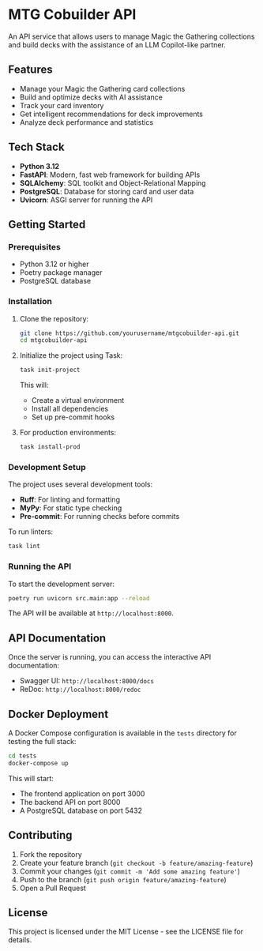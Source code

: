 # MTG Cobuilder API

An API service that allows users to manage Magic the Gathering collections and build decks with the assistance of an LLM Copilot-like partner.

## Features

- Manage your Magic the Gathering card collections
- Build and optimize decks with AI assistance
- Track your card inventory
- Get intelligent recommendations for deck improvements
- Analyze deck performance and statistics

## Tech Stack

- **Python 3.12**
- **FastAPI**: Modern, fast web framework for building APIs
- **SQLAlchemy**: SQL toolkit and Object-Relational Mapping
- **PostgreSQL**: Database for storing card and user data
- **Uvicorn**: ASGI server for running the API

## Getting Started

### Prerequisites

- Python 3.12 or higher
- Poetry package manager
- PostgreSQL database

### Installation

1. Clone the repository:
   ```bash
   git clone https://github.com/yourusername/mtgcobuilder-api.git
   cd mtgcobuilder-api
   ```

2. Initialize the project using Task:
   ```bash
   task init-project
   ```
   This will:
   - Create a virtual environment
   - Install all dependencies
   - Set up pre-commit hooks

3. For production environments:
   ```bash
   task install-prod
   ```

### Development Setup

The project uses several development tools:

- **Ruff**: For linting and formatting
- **MyPy**: For static type checking
- **Pre-commit**: For running checks before commits

To run linters:
```bash
task lint
```

### Running the API

To start the development server:
```bash
poetry run uvicorn src.main:app --reload
```

The API will be available at `http://localhost:8000`.

## API Documentation

Once the server is running, you can access the interactive API documentation:

- Swagger UI: `http://localhost:8000/docs`
- ReDoc: `http://localhost:8000/redoc`

## Docker Deployment

A Docker Compose configuration is available in the `tests` directory for testing the full stack:

```bash
cd tests
docker-compose up
```

This will start:
- The frontend application on port 3000
- The backend API on port 8000
- A PostgreSQL database on port 5432

## Contributing

1. Fork the repository
2. Create your feature branch (`git checkout -b feature/amazing-feature`)
3. Commit your changes (`git commit -m 'Add some amazing feature'`)
4. Push to the branch (`git push origin feature/amazing-feature`)
5. Open a Pull Request

## License

This project is licensed under the MIT License - see the LICENSE file for details.